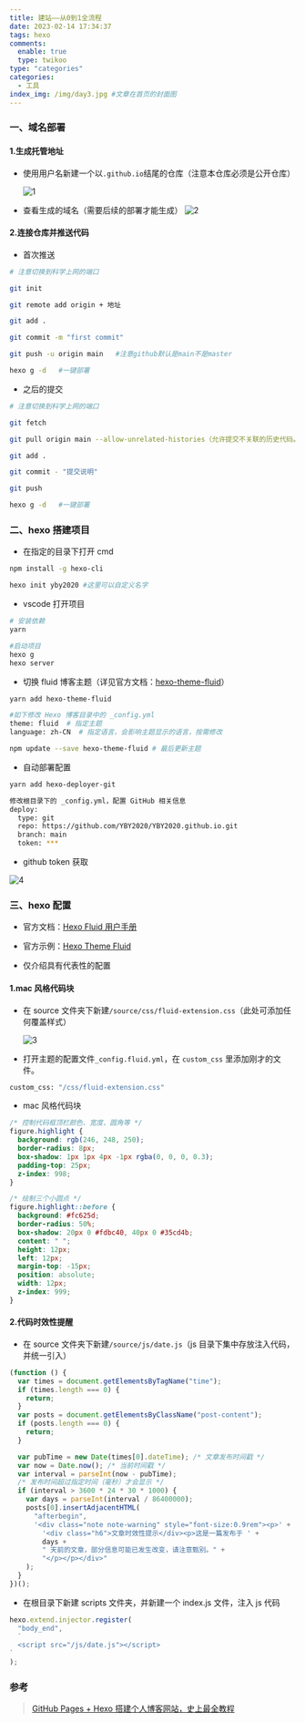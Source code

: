```yaml
---
title: 建站——从0到1全流程
date: 2023-02-14 17:34:37
tags: hexo
comments:
  enable: true
  type: twikoo
type: "categories"
categories:
  - 工具
index_img: /img/day3.jpg #文章在首页的封面图
---
```


### 一、域名部署

#### 1.生成托管地址

- 使用用户名新建一个以`.github.io`结尾的仓库（注意本仓库必须是公开仓库）

  ![1](1.png)

- 查看生成的域名（需要后续的部署才能生成）
  ![2](2.png)

#### 2.连接仓库并推送代码

- 首次推送

```bash
# 注意切换到科学上网的端口

git init

git remote add origin + 地址

git add .

git commit -m "first commit"

git push -u origin main   #注意github默认是main不是master

hexo g -d   #一键部署
```

- 之后的提交

```bash
# 注意切换到科学上网的端口

git fetch

git pull origin main --allow-unrelated-histories（允许提交不关联的历史代码。）

git add .

git commit - "提交说明"

git push

hexo g -d   #一键部署
```

### 二、hexo 搭建项目

- 在指定的目录下打开 cmd

```bash
npm install -g hexo-cli

hexo init yby2020 #这里可以自定义名字

```

- vscode 打开项目

```bash
# 安装依赖
yarn

#启动项目
hexo g
hexo server
```

- 切换 fluid 博客主题（详见官方文档：[hexo-theme-fluid](https://github.com/fluid-dev/hexo-theme-fluid)）

```bash
yarn add hexo-theme-fluid

#如下修改 Hexo 博客目录中的 _config.yml
theme: fluid  # 指定主题
language: zh-CN  # 指定语言，会影响主题显示的语言，按需修改

npm update --save hexo-theme-fluid # 最后更新主题
```

- 自动部署配置

```bash
yarn add hexo-deployer-git

修改根目录下的 _config.yml，配置 GitHub 相关信息
deploy:
  type: git
  repo: https://github.com/YBY2020/YBY2020.github.io.git
  branch: main
  token: ***
```

- github token 获取

![4](4.png)

### 三、hexo 配置

- 官方文档：[Hexo Fluid 用户手册](https://hexo.fluid-dev.com/docs/guide/#%E5%85%B3%E4%BA%8E%E6%8C%87%E5%8D%97)

- 官方示例：[Hexo Theme Fluid](https://hexo.fluid-dev.com/)

- 仅介绍具有代表性的配置

#### 1.mac 风格代码块

- 在 source 文件夹下新建`/source/css/fluid-extension.css`（此处可添加任何覆盖样式）

  ![3](3.png)

- 打开主题的配置文件`_config.fluid.yml`，在 `custom_css` 里添加刚才的文件。

```bash
custom_css: "/css/fluid-extension.css"
```

- mac 风格代码块

```css
/* 控制代码框顶栏颜色、宽度、圆角等 */
figure.highlight {
  background: rgb(246, 248, 250);
  border-radius: 8px;
  box-shadow: 1px 1px 4px -1px rgba(0, 0, 0, 0.3);
  padding-top: 25px;
  z-index: 998;
}

/* 绘制三个小圆点 */
figure.highlight::before {
  background: #fc625d;
  border-radius: 50%;
  box-shadow: 20px 0 #fdbc40, 40px 0 #35cd4b;
  content: " ";
  height: 12px;
  left: 12px;
  margin-top: -15px;
  position: absolute;
  width: 12px;
  z-index: 999;
}
```

#### 2.代码时效性提醒

- 在 source 文件夹下新建`/source/js/date.js`（js 目录下集中存放注入代码，并统一引入）

```js
(function () {
  var times = document.getElementsByTagName("time");
  if (times.length === 0) {
    return;
  }
  var posts = document.getElementsByClassName("post-content");
  if (posts.length === 0) {
    return;
  }

  var pubTime = new Date(times[0].dateTime); /* 文章发布时间戳 */
  var now = Date.now(); /* 当前时间戳 */
  var interval = parseInt(now - pubTime);
  /* 发布时间超过指定时间（毫秒）才会显示 */
  if (interval > 3600 * 24 * 30 * 1000) {
    var days = parseInt(interval / 86400000);
    posts[0].insertAdjacentHTML(
      "afterbegin",
      '<div class="note note-warning" style="font-size:0.9rem"><p>' +
        '<div class="h6">文章时效性提示</div><p>这是一篇发布于 ' +
        days +
        " 天前的文章，部分信息可能已发生改变，请注意甄别。" +
        "</p></p></div>"
    );
  }
})();
```

- 在根目录下新建 scripts 文件夹，并新建一个 index.js 文件，注入 js 代码

```js
hexo.extend.injector.register(
  "body_end",
  `
  <script src="/js/date.js"></script>
`
);
```

### 参考

> [GitHub Pages + Hexo 搭建个人博客网站，史上最全教程](https://blog.csdn.net/yaorongke/article/details/119089190)
